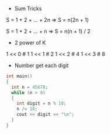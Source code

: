 - Sum Tricks

S = 1 + 2 + ... + 2n => S = n(2n + 1)

S = 1 + 2 + ... + n => S = n(n + 1) / 2

- 2 power of K

1 << 0 # 1
1 << 1 # 2
1 << 2 # 4
1 << 3 # 8

- Number get each digit

```c++
int main()
{
  int n = 45678;
  while (n > 0)
  {
    int digit = n % 10;
    n /= 10;
    cout << digit << "\n";
  }
}
```
